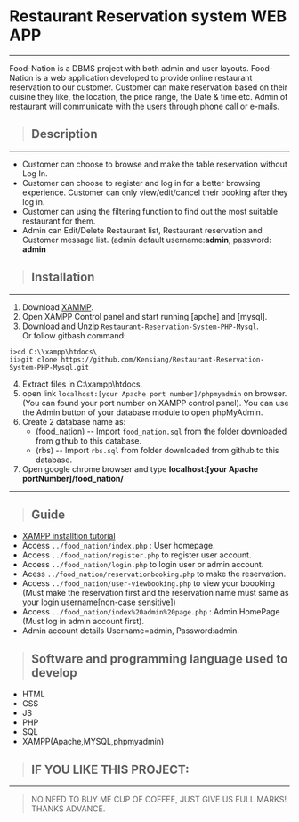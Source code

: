 # Restaurant Reservation system WEB APP
---
Food-Nation is a DBMS project with both admin and user layouts. 
Food-Nation is a web application developed to provide online restaurant reservation to our customer. Customer can make reservation based on their cuisine they like, the location, the price range, the Date & time etc. Admin of restaurant will communicate with the users through phone call or e-mails. 

> ## Description
---
- Customer can choose to browse and make the table reservation without Log In.
- Customer can choose to register and log in for a better browsing experience. Customer can only view/edit/cancel their booking after they log in.
- Customer can using the filtering function to find out the most suitable restaurant for them.
- Admin can Edit/Delete Restaurant list, Restaurant reservation and Customer message list. (admin default username:**admin**, password: **admin**


> ## Installation
---
1. Download [XAMMP](https://www.apachefriends.org/download.html).
2. Open XAMPP Control panel and start running [apche] and [mysql].  
3. Download and Unzip `Restaurant-Reservation-System-PHP-Mysql`.  
  Or follow gitbash command:  
  ```
  i>cd C:\\xampp\htdocs\   
  ii>git clone https://github.com/Kensiang/Restaurant-Reservation-System-PHP-Mysql.git
  ``` 
4. Extract files in C:\xampp\htdocs.
5. open link `localhost:[your Apache port number]/phpmyadmin` on browser. (You can found your port number on XAMPP control panel). You can use the Admin button of your database module to open phpMyAdmin.   
6. Create 2 database name as:
   - (food_nation) -- Import `food_nation.sql` from the folder downloaded from github to this database.
   - (rbs) --  Import `rbs.sql` from folder downloaded from github to this database. 
7. Open google chrome browser and type **localhost:[your Apache portNumber]/food_nation/** 
---

> ## Guide
- [XAMPP installtion tutorial](https://www.ionos.com/digitalguide/server/tools/xampp-tutorial-create-your-own-local-test-server/)
- Access `../food_nation/index.php` : User homepage. 
- Access `../food_nation/register.php` to register user account.
- Access `../food_nation/login.php` to login user or admin account.
- Acess `../food_nation/reservationbooking.php` to  make the reservation. 
- Access `../food_nation/user-viewbooking.php` to view your boooking (Must make the reservation first and the reservation name must same as your login username[non-case sensitive])
- Access `../food_nation/index%20admin%20page.php` : Admin HomePage (Must log in admin account first). 
- Admin account details Username=admin, Password:admin. 

> ## Software and programming language used to develop
- HTML
- CSS
- JS
- PHP
- SQL
- XAMPP(Apache,MYSQL,phpmyadmin)

> ## IF YOU LIKE THIS PROJECT:
---
> NO NEED TO BUY ME CUP OF COFFEE, JUST GIVE US FULL MARKS! THANKS ADVANCE. 

